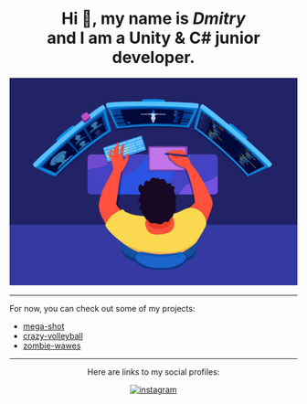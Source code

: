 <h1 align="center"> Hi 👋, my name is <em> Dmitry</em>
<br />
and I am a Unity & C# junior developer.</h1>

<p><img src = "github-header-image.jpg"></p>
<hr>
<p>For now, you can check out some of my projects:</p>
<ul>
<li><a href = "https://github.com/marinin97/mega-shot">mega-shot</a></li>
<li><a href = "https://github.com/marinin97/crazy-volleyball">crazy-volleyball</a></li>
<li><a href = "https://github.com/marinin97/zombie-wawes">zombie-wawes</a></li>
</ul>

<hr>
<div align = "center">
<p>Here are links to my social profiles:</p>

<span><a href=https://www.instagram.com/_hey_now_how_/><img src='https://upload.wikimedia.org/wikipedia/commons/e/e7/Instagram_logo_2016.svg' alt='instagram' height='40'></a></span>
</div>

